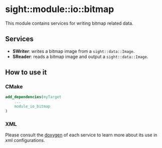 # sight::module::io::bitmap

This module contains services for writing bitmap related data.

## Services

- **SWriter**: writes a bitmap image from a `sight::data::Image`.
- **SReader**: reads a bitmap image and output a `sight::data::Image`.

## How to use it

### CMake

```cmake
add_dependencies(myTarget
    ...
    module_io_bitmap
)
```

### XML

Please consult the [doxygen](https://sight.pages.ircad.fr/sight) of each service to learn more about its use in xml configurations.